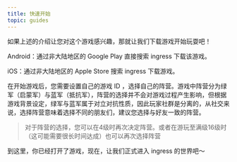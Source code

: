 ```yaml
---
title: 快速开始
topic: guides
---
```


如果上述的介绍让您对这个游戏感兴趣，那就让我们下载游戏开始玩耍吧！

Android：通过非大陆地区的 Google Play 直接搜索 ingress 下载该游戏。

iOS：通过非大陆地区的 Apple Store 搜索 ingress 下载游戏。

在开始游戏后，您需要设置自己的游戏 ID ，选择自己的阵营。游戏中阵营分为绿军（启蒙军）与蓝军（抵抗军），阵营的选择并不会对游戏过程产生影响，但根据游戏背景设定，绿军与蓝军属于对立对抗性质，因此玩家社群是分离的，从社交来说，选择阵营意味着选择不同的朋友们，建议您选择与好友一致的阵营。

> 对于阵营的选择，您可以在4级时再次决定阵营。或者在游玩至满级16级时（这可能需要很长时间达成）也可以再次选择阵营

到这里，你已经打开了游戏，现在，让我们正式进入 ingress 的世界吧～